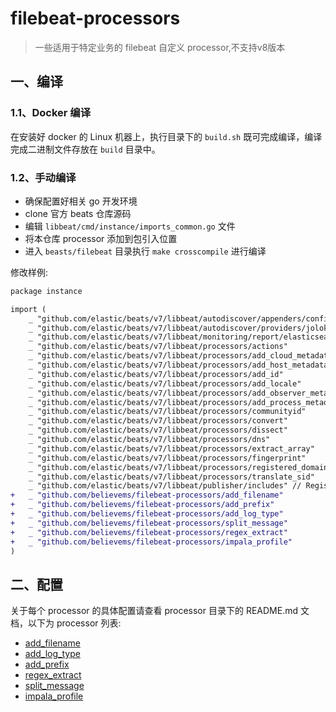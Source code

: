# filebeat-processors

> 一些适用于特定业务的 filebeat 自定义 processor,不支持v8版本

## 一、编译

### 1.1、Docker 编译

在安装好 docker 的 Linux 机器上，执行目录下的 `build.sh` 既可完成编译，编译完成二进制文件存放在 `build` 目录中。

### 1.2、手动编译

- 确保配置好相关 go 开发环境
- clone 官方 beats 仓库源码
- 编辑 `libbeat/cmd/instance/imports_common.go` 文件
- 将本仓库 processor 添加到包引入位置
- 进入 `beasts/filebeat` 目录执行 `make crosscompile` 进行编译

修改样例:

``` diff
package instance

import (
	_ "github.com/elastic/beats/v7/libbeat/autodiscover/appenders/config" // Register autodiscover appenders
	_ "github.com/elastic/beats/v7/libbeat/autodiscover/providers/jolokia"
	_ "github.com/elastic/beats/v7/libbeat/monitoring/report/elasticsearch" // Register default monitoring reporting
	_ "github.com/elastic/beats/v7/libbeat/processors/actions"              // Register default processors.
	_ "github.com/elastic/beats/v7/libbeat/processors/add_cloud_metadata"
	_ "github.com/elastic/beats/v7/libbeat/processors/add_host_metadata"
	_ "github.com/elastic/beats/v7/libbeat/processors/add_id"
	_ "github.com/elastic/beats/v7/libbeat/processors/add_locale"
	_ "github.com/elastic/beats/v7/libbeat/processors/add_observer_metadata"
	_ "github.com/elastic/beats/v7/libbeat/processors/add_process_metadata"
	_ "github.com/elastic/beats/v7/libbeat/processors/communityid"
	_ "github.com/elastic/beats/v7/libbeat/processors/convert"
	_ "github.com/elastic/beats/v7/libbeat/processors/dissect"
	_ "github.com/elastic/beats/v7/libbeat/processors/dns"
	_ "github.com/elastic/beats/v7/libbeat/processors/extract_array"
	_ "github.com/elastic/beats/v7/libbeat/processors/fingerprint"
	_ "github.com/elastic/beats/v7/libbeat/processors/registered_domain"
	_ "github.com/elastic/beats/v7/libbeat/processors/translate_sid"
	_ "github.com/elastic/beats/v7/libbeat/publisher/includes" // Register publisher pipeline modules
+	_ "github.com/believems/filebeat-processors/add_filename"
+	_ "github.com/believems/filebeat-processors/add_prefix"
+	_ "github.com/believems/filebeat-processors/add_log_type"
+	_ "github.com/believems/filebeat-processors/split_message"
+	_ "github.com/believems/filebeat-processors/regex_extract"
+	_ "github.com/believems/filebeat-processors/impala_profile"
)
```

## 二、配置

关于每个 processor 的具体配置请查看 processor 目录下的 README.md 文档，以下为 processor 列表:

- [add_filename](https://github.com/believems/filebeat-processors/blob/master/add_filename/README.md)
- [add_log_type](https://github.com/believems/filebeat-processors/blob/master/add_log_type/README.md)
- [add_prefix](https://github.com/believems/filebeat-processors/blob/master/add_prefix/README.md)
- [regex_extract](https://github.com/believems/filebeat-processors/blob/master/regex_extract/README.md)
- [split_message](https://github.com/believems/filebeat-processors/blob/master/split_message/README.md)
- [impala_profile](https://github.com/believems/filebeat-processors/blob/master/impala_profile/README.md)
